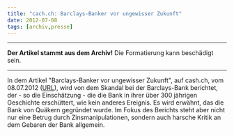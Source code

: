```yaml
---
title: "cach.ch: Barclays-Banker vor ungewisser Zukunft"
date: 2012-07-08
tags: [archiv,presse]
---
```

<hr><b>Der Artikel stammt aus dem Archiv!</b> Die Formatierung kann beschädigt sein.<hr>

<p>In dem Artikel "Barclays-Banker vor ungewisser Zukunft", auf cash.ch, vom 08.07.2012 (<a href="http://www.cash.ch/news/alle/barclaysbanker_vor_ungewisser_zukunft-1190650-448">URL</a>), wird von dem Skandal bei der Barclays-Bank berichtet, der - so die Einschätzung - die die Bank in ihrer über 300 jährigen Geschichte erschüttert, wie kein anderes Ereignis. Es wird erwähnt, das die Bank von Quäkern gegründet wurde. Im Fokus des Berichts steht aber nicht nur eine Betrug durch Zinsmanipulationen, sondern auch harsche Kritik an dem Gebaren der Bank allgemein. </p> 
